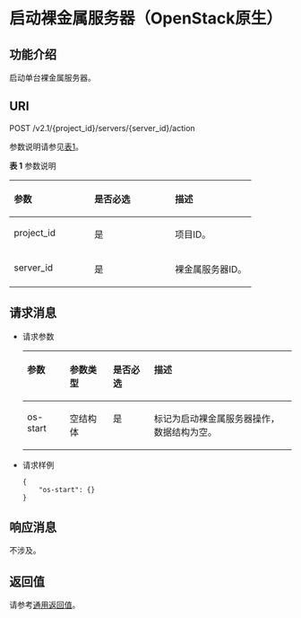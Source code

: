 # 启动裸金属服务器（OpenStack原生）<a name="ZH-CN_TOPIC_0053158659"></a>

## 功能介绍<a name="section5894231"></a>

启动单台裸金属服务器。

## URI<a name="section53048087"></a>

POST /v2.1/\{project\_id\}/servers/\{server\_id\}/action

参数说明请参见[表1](#table15103162717019)。

**表 1**  参数说明

<a name="table15103162717019"></a>
<table><thead align="left"><tr id="row6103127604"><th class="cellrowborder" valign="top" width="33.33333333333333%" id="mcps1.2.4.1.1"><p id="p53294272"><a name="p53294272"></a><a name="p53294272"></a>参数</p>
</th>
<th class="cellrowborder" valign="top" width="33.33333333333333%" id="mcps1.2.4.1.2"><p id="p21868813"><a name="p21868813"></a><a name="p21868813"></a>是否必选</p>
</th>
<th class="cellrowborder" valign="top" width="33.33333333333333%" id="mcps1.2.4.1.3"><p id="p26543418"><a name="p26543418"></a><a name="p26543418"></a>描述</p>
</th>
</tr>
</thead>
<tbody><tr id="row201031271407"><td class="cellrowborder" valign="top" width="33.33333333333333%" headers="mcps1.2.4.1.1 "><p id="p3865173"><a name="p3865173"></a><a name="p3865173"></a>project_id</p>
</td>
<td class="cellrowborder" valign="top" width="33.33333333333333%" headers="mcps1.2.4.1.2 "><p id="p44643603"><a name="p44643603"></a><a name="p44643603"></a>是</p>
</td>
<td class="cellrowborder" valign="top" width="33.33333333333333%" headers="mcps1.2.4.1.3 "><p id="p59362130"><a name="p59362130"></a><a name="p59362130"></a>项目ID。</p>
</td>
</tr>
<tr id="row111036271506"><td class="cellrowborder" valign="top" width="33.33333333333333%" headers="mcps1.2.4.1.1 "><p id="p56885004"><a name="p56885004"></a><a name="p56885004"></a>server_id</p>
</td>
<td class="cellrowborder" valign="top" width="33.33333333333333%" headers="mcps1.2.4.1.2 "><p id="p44282627"><a name="p44282627"></a><a name="p44282627"></a>是</p>
</td>
<td class="cellrowborder" valign="top" width="33.33333333333333%" headers="mcps1.2.4.1.3 "><p id="p30123063"><a name="p30123063"></a><a name="p30123063"></a>裸金属服务器ID。</p>
</td>
</tr>
</tbody>
</table>

## 请求消息<a name="section7670737"></a>

-   请求参数

    <a name="table48180537"></a>
    <table><thead align="left"><tr id="row15499871"><th class="cellrowborder" valign="top" width="15.83%" id="mcps1.1.5.1.1"><p id="p59978491115233"><a name="p59978491115233"></a><a name="p59978491115233"></a>参数</p>
    </th>
    <th class="cellrowborder" valign="top" width="16.06%" id="mcps1.1.5.1.2"><p id="p26419641115233"><a name="p26419641115233"></a><a name="p26419641115233"></a>参数类型</p>
    </th>
    <th class="cellrowborder" valign="top" width="15.260000000000002%" id="mcps1.1.5.1.3"><p id="p59616187115233"><a name="p59616187115233"></a><a name="p59616187115233"></a>是否必选</p>
    </th>
    <th class="cellrowborder" valign="top" width="52.849999999999994%" id="mcps1.1.5.1.4"><p id="p64181866115233"><a name="p64181866115233"></a><a name="p64181866115233"></a>描述</p>
    </th>
    </tr>
    </thead>
    <tbody><tr id="row54897010"><td class="cellrowborder" valign="top" width="15.83%" headers="mcps1.1.5.1.1 "><p id="p17472816"><a name="p17472816"></a><a name="p17472816"></a>os-start</p>
    </td>
    <td class="cellrowborder" valign="top" width="16.06%" headers="mcps1.1.5.1.2 "><p id="p17209562"><a name="p17209562"></a><a name="p17209562"></a>空结构体</p>
    </td>
    <td class="cellrowborder" valign="top" width="15.260000000000002%" headers="mcps1.1.5.1.3 "><p id="p2419366181021"><a name="p2419366181021"></a><a name="p2419366181021"></a>是</p>
    </td>
    <td class="cellrowborder" valign="top" width="52.849999999999994%" headers="mcps1.1.5.1.4 "><p id="p63522246"><a name="p63522246"></a><a name="p63522246"></a>标记为启动裸金属服务器操作，数据结构为空。</p>
    </td>
    </tr>
    </tbody>
    </table>

-   请求样例

    ```
    {
        "os-start": {}
    }
    ```


## 响应消息<a name="section1927776"></a>

不涉及。

## 返回值<a name="section17349988"></a>

请参考[通用返回值](通用返回值.md)。

